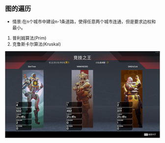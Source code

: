 ## 图的遍历

* 情景:在n个城市中建设n-1条道路，使得任意两个城市连通，但是要求边权和最小。

1. 普利姆算法(Prim)
2. 克鲁斯卡尔算法(Kruskal)

![](https://raw.githubusercontent.com/yohumi23/Pics/main/202109290956744.png)